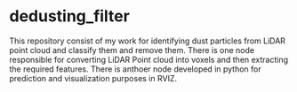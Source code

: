 # dedusting_filter
This repository consist of my work for identifying dust particles from LiDAR point cloud and classify them and remove them. There is one node responsible for converting LiDAR 
Point cloud into voxels and then extracting the required features. There is anthoer node developed in python for prediction and visualization purposes in RVIZ.
